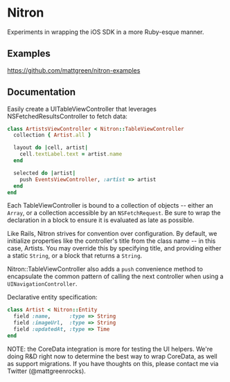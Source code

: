 Nitron
===================

Experiments in wrapping the iOS SDK in a more Ruby-esque manner.

Examples
-----------
https://github.com/mattgreen/nitron-examples 

Documentation
------------

Easily create a UITableViewController that leverages
NSFetchedResultsController to fetch data:

```ruby
class ArtistsViewController < Nitron::TableViewController
  collection { Artist.all }

  layout do |cell, artist|
    cell.textLabel.text = artist.name
  end

  selected do |artist|
    push EventsViewController, :artist => artist
  end
end
```

Each TableViewController is bound to a collection of objects -- either
an `Array`, or a collection accessible by an `NSFetchRequest`. Be sure
to wrap the declaration in a block to ensure it is evaluated as late as
possible.

Like Rails, Nitron strives for convention over configuration. By
default, we initialize properties like the controller's title from the
class name -- in this case, Artists. You may override this by specifying
title, and providing either a static `String`, or a block that returns a
`String`.

Nitron::TableViewController also adds a `push` convenience method to
encapsulate the common pattern of calling the next controller when using a
`UINavigationController`.

Declarative entity specification:

```ruby
class Artist < Nitron::Entity
  field :name,      :type => String
  field :imageUrl,  :type => String
  field :updatedAt, :type => Time
end
```

NOTE: the CoreData integration is more for testing the UI helpers. We're
doing R&D right now to determine the best way to wrap CoreData, as well
as support migrations. If you have thoughts on this, please contact me
via Twitter (@mattgreenrocks).
